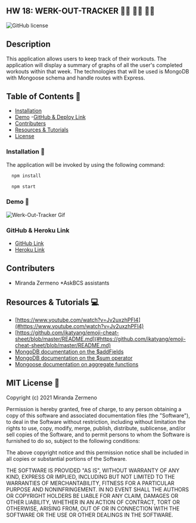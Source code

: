 ## HW 18: WERK-OUT-TRACKER  🏃‍♀️  🏋️‍♀️ 🚴‍♀️

![GitHub license](https://img.shields.io/badge/license-MIT-ff69b4.svg) 

## Description
This application allows users to keep track of their workouts. The application will display a summary of graphs of all the user's completed workouts within that week. The technologies that will be used is MongoDB with Mongoose schema and handle routes with Express.  


## Table of Contents 🔎
- [Installation](#installation)
- [Demo](#demo)
 -[GitHub & Deploy Link](#githubdeploylink)
- [Contributers](#contributers)
- [Resources & Tutorials](#resources&tutorials)
- [License](#license)

### Installation  💾
 The application will be invoked by using the following command:

```bash
  npm install 
``` 
```bash
  npm start
```


### Demo 🎥

![Werk-Out-Tracker Gif](https://user-images.githubusercontent.com/87839888/149643143-d6728144-8998-40d7-8506-334e654df270.gif)

### GitHub & Heroku Link

* [GitHub Link](https://github.com/Zermeno94/WERK-OUT-TRACKER)
* [Heroku Link](https://werkk-out-tracker.herokuapp.com/)

## Contributers
* Miranda Zermeno
*AskBCS assistants 


## Resources & Tutorials  💻

* [https://www.youtube.com/watch?v=Jv2uxzhPFl4](#https://www.youtube.com/watch?v=Jv2uxzhPFl4)
* [https://github.com/ikatyang/emoji-cheat-sheet/blob/master/README.md](#https://github.com/ikatyang/emoji-cheat-sheet/blob/master/README.md)
* [MongoDB documentation on the $addFields](https://docs.mongodb.com/manual/reference/operator/aggregation/addFields/)
* [MongoDB documentation on the $sum operator](https://docs.mongodb.com/manual/reference/operator/aggregation/sum/)
* [Mongoose documentation on aggregate functions](https://mongoosejs.com/docs/api.html#aggregate_Aggregate)


## MIT License 📍
Copyright (c) 2021 Miranda Zermeno

Permission is hereby granted, free of charge, to any person obtaining a copy
of this software and associated documentation files (the "Software"), to deal
in the Software without restriction, including without limitation the rights
to use, copy, modify, merge, publish, distribute, sublicense, and/or sell
copies of the Software, and to permit persons to whom the Software is
furnished to do so, subject to the following conditions:

The above copyright notice and this permission notice shall be included in all
copies or substantial portions of the Software.

THE SOFTWARE IS PROVIDED "AS IS", WITHOUT WARRANTY OF ANY KIND, EXPRESS OR
IMPLIED, INCLUDING BUT NOT LIMITED TO THE WARRANTIES OF MERCHANTABILITY,
FITNESS FOR A PARTICULAR PURPOSE AND NONINFRINGEMENT. IN NO EVENT SHALL THE
AUTHORS OR COPYRIGHT HOLDERS BE LIABLE FOR ANY CLAIM, DAMAGES OR OTHER
LIABILITY, WHETHER IN AN ACTION OF CONTRACT, TORT OR OTHERWISE, ARISING FROM,
OUT OF OR IN CONNECTION WITH THE SOFTWARE OR THE USE OR OTHER DEALINGS IN THE
SOFTWARE.

